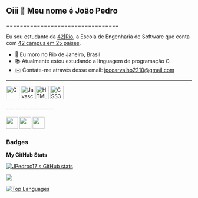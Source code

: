 ## Oiii 👋 Meu nome é João Pedro
=================================

Eu sou estudante da [42|Rio](https://42.rio), a Escola de Engenharia de Software que conta com [42 campus em 25 países](https://www.42network.org/42-schools/).

* 📍 Eu moro no Rio de Janeiro, Brasil
* 📚 Atualmente estou estudando a linguagem de programação C
* ✉️   Contate-me através desse email: [jpccarvalho2210@gmail.com](mailto:jpccarvalho2210@gmail.com)
--------------------
<p align="left">
<a href="https://docs.microsoft.com/en-us/cpp/?view=msvc-170" target="_blank" rel="noreferrer"><img src="https://raw.githubusercontent.com/danielcranney/readme-generator/main/public/icons/skills/c-colored.svg" width="36" height="36" alt="C" /></a>
<a href="https://developer.mozilla.org/en-US/docs/Web/JavaScript" target="_blank" rel="noreferrer"><img src="https://raw.githubusercontent.com/danielcranney/readme-generator/main/public/icons/skills/javascript-colored.svg" width="36" height="36" alt="Javascript" /></a>
<a href="https://developer.mozilla.org/en-US/docs/Glossary/HTML5" target="_blank" rel="noreferrer"><img src="https://raw.githubusercontent.com/danielcranney/readme-generator/main/public/icons/skills/html5-colored.svg" width="36" height="36" alt="HTML5" /></a>
<a href="https://developer.mozilla.org/pt-BR/docs/Web/CSS" target="_blank" rel="noreferrer"><img src="https://raw.githubusercontent.com/danielcranney/readme-generator/main/public/icons/skills/css3-colored.svg" width="36" height="36" alt="CSS3" /></a>
</p>
--------------------

<p align="left"> <a href="https://discord.com" target="_blank" rel="noreferrer"><img src="https://raw.githubusercontent.com/danielcranney/readme-generator/main/public/icons/socials/discord.svg" width="32" height="32" /></a> <a href="https://www.github.com/JPedroc17" target="_blank" rel="noreferrer"><img src="https://raw.githubusercontent.com/danielcranney/readme-generator/main/public/icons/socials/github-dark.svg" width="32" height="32" /></a> <a href="https://www.linkedin.com/in/jpedroc" target="_blank" rel="noreferrer"><img src="https://raw.githubusercontent.com/danielcranney/readme-generator/main/public/icons/socials/linkedin.svg" width="32" height="32" /></a></p>

### Badges

<b>My GitHub Stats</b>

<a href="http://www.github.com/JPedroc17"><img src="https://github-readme-stats.vercel.app/api?username=JPedroc17&show_icons=true&count_private=true&theme=merko&include_all_commits=true" alt="JPedroc17's GitHub stats" /></a>

<a href="http://www.github.com/JPedroc17"><img src="https://github-readme-streak-stats.herokuapp.com/?user=JPedroc17&show_icons=true&count_private=true&theme=merko&include_all_commits=true" /></a>

<a href="https://github.com/JPedroc17" align="left"><img src="https://github-readme-stats.vercel.app/api/top-langs/?username=JPedroc17&show_icons=true&count_private=true&theme=merko&include_all_commits=true" alt="Top Languages" /></a>
